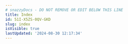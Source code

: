 ```yaml
---
# snazzyDocs - DO NOT REMOVE OR EDIT BELOW THIS LINE
title: Index
id: 51I-X5ZS-0QV-GKD
slug: index
isVisible: true
lastUpdated: '2024-08-30 12:17:34'
---
```

